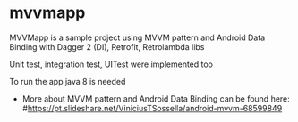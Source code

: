 # mvvmapp

MVVMapp is a sample project using MVVM pattern and Android Data Binding with Dagger 2 (DI), Retrofit, Retrolambda libs 

Unit test, integration test, UITest were implemented too

To run the app java 8 is needed

- More about MVVM pattern and Android Data Binding can be found here:
#https://pt.slideshare.net/ViniciusTSossella/android-mvvm-68599849
